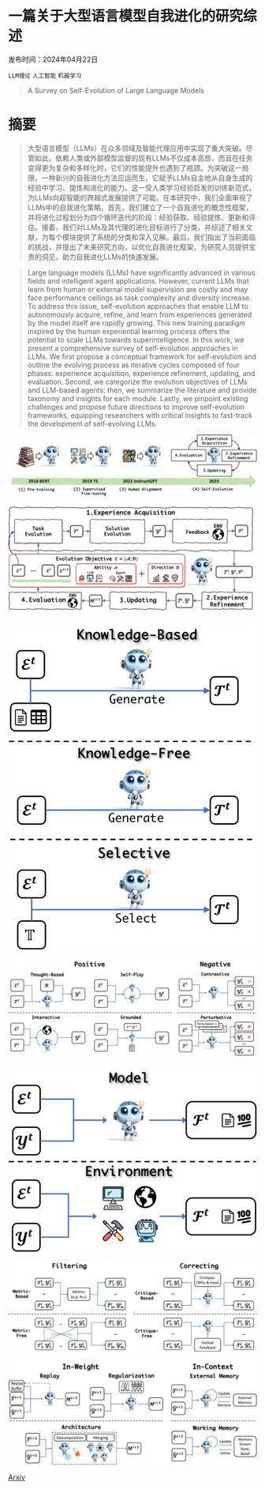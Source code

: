# 一篇关于大型语言模型自我进化的研究综述

发布时间：2024年04月22日

`LLM理论` `人工智能` `机器学习`

> A Survey on Self-Evolution of Large Language Models

# 摘要

> 大型语言模型（LLMs）在众多领域及智能代理应用中实现了重大突破。尽管如此，依赖人类或外部模型监督的现有LLMs不仅成本高昂，而且在任务变得更为复杂和多样化时，它们的性能提升也遇到了瓶颈。为突破这一局限，一种新兴的自我进化方法应运而生，它赋予LLMs自主地从自身生成的经验中学习、提炼和进化的能力。这一受人类学习经验启发的训练新范式，为LLMs向超智能的跨越式发展提供了可能。在本研究中，我们全面审视了LLMs中的自我进化策略。首先，我们建立了一个自我进化的概念性框架，并将进化过程划分为四个循环迭代的阶段：经验获取、经验提炼、更新和评估。接着，我们对LLMs及其代理的进化目标进行了分类，并综述了相关文献，为每个模块提供了系统的分类和深入见解。最后，我们指出了当前面临的挑战，并提出了未来研究方向，以优化自我进化框架，为研究人员提供宝贵的洞见，助力自我进化LLMs的快速发展。

> Large language models (LLMs) have significantly advanced in various fields and intelligent agent applications. However, current LLMs that learn from human or external model supervision are costly and may face performance ceilings as task complexity and diversity increase. To address this issue, self-evolution approaches that enable LLM to autonomously acquire, refine, and learn from experiences generated by the model itself are rapidly growing. This new training paradigm inspired by the human experiential learning process offers the potential to scale LLMs towards superintelligence. In this work, we present a comprehensive survey of self-evolution approaches in LLMs. We first propose a conceptual framework for self-evolution and outline the evolving process as iterative cycles composed of four phases: experience acquisition, experience refinement, updating, and evaluation. Second, we categorize the evolution objectives of LLMs and LLM-based agents; then, we summarize the literature and provide taxonomy and insights for each module. Lastly, we pinpoint existing challenges and propose future directions to improve self-evolution frameworks, equipping researchers with critical insights to fast-track the development of self-evolving LLMs.

![一篇关于大型语言模型自我进化的研究综述](../../../paper_images/2404.14387/x1.png)

![一篇关于大型语言模型自我进化的研究综述](../../../paper_images/2404.14387/x2.png)

![一篇关于大型语言模型自我进化的研究综述](../../../paper_images/2404.14387/x3.png)

![一篇关于大型语言模型自我进化的研究综述](../../../paper_images/2404.14387/x4.png)

![一篇关于大型语言模型自我进化的研究综述](../../../paper_images/2404.14387/x5.png)

![一篇关于大型语言模型自我进化的研究综述](../../../paper_images/2404.14387/x6.png)

![一篇关于大型语言模型自我进化的研究综述](../../../paper_images/2404.14387/x7.png)

[Arxiv](https://arxiv.org/abs/2404.14387)